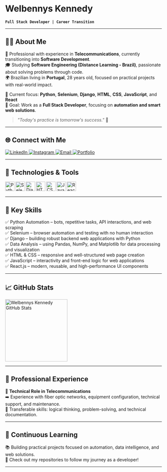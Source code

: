 # Welbennys Kennedy

**`Full Stack Developer | Career Transition`**

---

## 👨‍💻 About Me

💼 Professional with experience in **Telecommunications**, currently transitioning into **Software Development**.  
🎓 Studying **Software Engineering (Distance Learning - Brazil)**, passionate about solving problems through code.  
🌍 Brazilian living in **Portugal**, 28 years old, focused on practical projects with real-world impact.

📌 Current focus: **Python**, **Selenium**, **Django**, **HTML**, **CSS**, **JavaScript**, and **React**  
🚀 Goal: Work as a **Full Stack Developer**, focusing on **automation and smart web solutions**.

> _"Today's practice is tomorrow's success."_ 💬

---

## 🌐 Connect with Me

<p align="left">
    <a href="https://www.linkedin.com/in/welbennys-kenedy-a44a21208/" target="_blank">
        <img alt="LinkedIn" title="LinkedIn" src="https://img.shields.io/badge/LinkedIn-0077B5?style=for-the-badge&logo=linkedin&logoColor=white"/>
    </a>
    <a href="https://www.instagram.com/seu-usuario-instagram/" target="_blank">
        <img alt="Instagram" title="Instagram" src="https://img.shields.io/badge/Instagram-E4405F?style=for-the-badge&logo=instagram&logoColor=white"/>
    </a>
    <a href="mailto:welbeneskenedy@gmail.com" target="_blank">
        <img alt="Email" title="Email" src="https://img.shields.io/badge/Email-D14836?style=for-the-badge&logo=gmail&logoColor=white"/>
    </a>
    <a href="https://welbennyskennedy.github.io/portifolio-responsivo/" target="_blank">
        <img alt="Portfolio" title="View Portfolio" src="https://img.shields.io/badge/Portfolio-111111?style=for-the-badge&logo=github&logoColor=white"/>
    </a>
</p>

---

## 🚀 Technologies & Tools

<img align="left" alt="Python" title="Python" width="30px" src="https://cdn.jsdelivr.net/gh/devicons/devicon/icons/python/python-original.svg"/>
<img align="left" alt="Selenium" title="Selenium" width="30px" src="https://cdn.jsdelivr.net/gh/devicons/devicon/icons/selenium/selenium-original.svg"/>
<img align="left" alt="Django" title="Django" width="30px" src="https://cdn.jsdelivr.net/gh/devicons/devicon/icons/django/django-plain.svg"/>
<img align="left" alt="HTML" title="HTML" width="30px" src="https://cdn.jsdelivr.net/gh/devicons/devicon/icons/html5/html5-original.svg"/>
<img align="left" alt="CSS" title="CSS" width="30px" src="https://cdn.jsdelivr.net/gh/devicons/devicon/icons/css3/css3-original.svg"/>
<img align="left" alt="JavaScript" title="JavaScript" width="30px" src="https://cdn.jsdelivr.net/gh/devicons/devicon/icons/javascript/javascript-original.svg"/>
<img align="left" alt="React" title="React" width="30px" src="https://cdn.jsdelivr.net/gh/devicons/devicon/icons/react/react-original.svg"/>

<br/>
<br/>

---

## 🔧 Key Skills

✅ Python Automation – bots, repetitive tasks, API interactions, and web scraping  
✅ Selenium – browser automation and testing with no human interaction  
✅ Django – building robust backend web applications with Python  
✅ Data Analysis – using Pandas, NumPy, and Matplotlib for data processing and visualization  
✅ HTML & CSS – responsive and well-structured web page creation  
✅ JavaScript – interactivity and front-end logic for web applications  
✅ React.js – modern, reusable, and high-performance UI components

---

## 📈 GitHub Stats

<p>
  <img alt="Welbennys Kennedy GitHub Stats" height="200" src="https://github-readme-stats.vercel.app/api?username=WelbennysKennedy&show_icons=true&theme=tokyonight&include_all_commits=true&locale=en" />
</p>

---

## 📡 Professional Experience

🔧 **Technical Role in Telecommunications**  
➡️ Experience with fiber optic networks, equipment configuration, technical support, and maintenance.  
🎯 Transferable skills: logical thinking, problem-solving, and technical documentation.

---

## 🧠 Continuous Learning

📚 Building practical projects focused on automation, data intelligence, and web solutions.  
📂 Check out my repositories to follow my journey as a developer!

---


